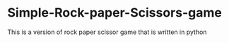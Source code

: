 # Simple-Rock-paper-Scissors-game
This is a version of rock paper scissor game that is written in python
